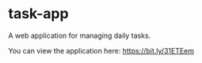 # task-app

A web application for managing daily tasks.

You can view the application here:  https://bit.ly/31ETEem
